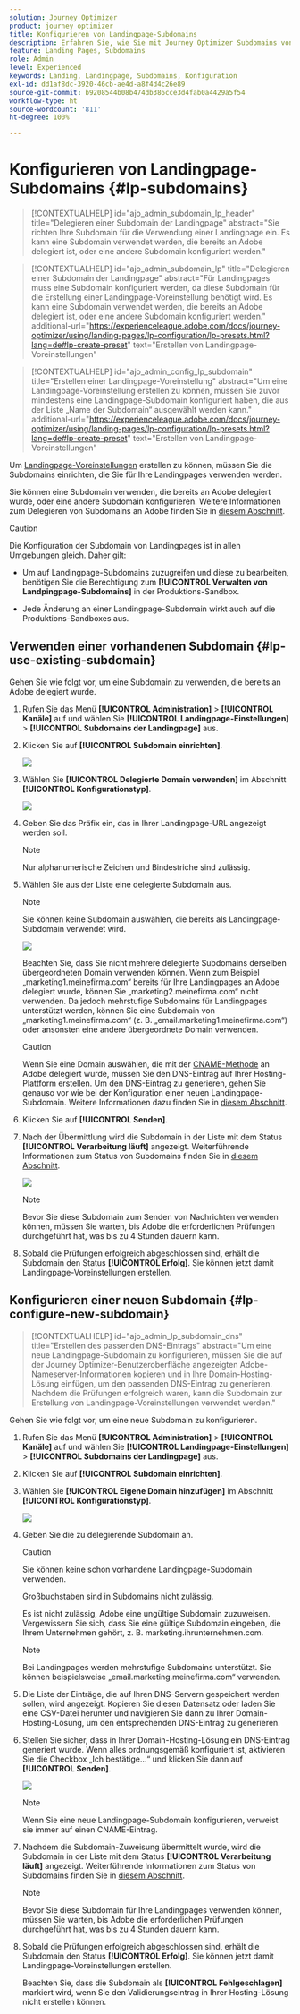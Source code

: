 ```yaml
---
solution: Journey Optimizer
product: journey optimizer
title: Konfigurieren von Landingpage-Subdomains
description: Erfahren Sie, wie Sie mit Journey Optimizer Subdomains von Landingpages konfigurieren
feature: Landing Pages, Subdomains
role: Admin
level: Experienced
keywords: Landing, Landingpage, Subdomains, Konfiguration
exl-id: dd1af8dc-3920-46cb-ae4d-a8f4d4c26e89
source-git-commit: b9208544b08b474db386cce3d4fab0a4429a5f54
workflow-type: ht
source-wordcount: '811'
ht-degree: 100%

---
```


# Konfigurieren von Landingpage-Subdomains {#lp-subdomains}

>[!CONTEXTUALHELP]
>id="ajo_admin_subdomain_lp_header"
>title="Delegieren einer Subdomain der Landingpage"
>abstract="Sie richten Ihre Subdomain für die Verwendung einer Landingpage ein. Es kann eine Subdomain verwendet werden, die bereits an Adobe delegiert ist, oder eine andere Subdomain konfiguriert werden."

>[!CONTEXTUALHELP]
>id="ajo_admin_subdomain_lp"
>title="Delegieren einer Subdomain der Landingpage"
>abstract="Für Landingpages muss eine Subdomain konfiguriert werden, da diese Subdomain für die Erstellung einer Landingpage-Voreinstellung benötigt wird. Es kann eine Subdomain verwendet werden, die bereits an Adobe delegiert ist, oder eine andere Subdomain konfiguriert werden."
>additional-url="https://experienceleague.adobe.com/docs/journey-optimizer/using/landing-pages/lp-configuration/lp-presets.html?lang=de#lp-create-preset" text="Erstellen von Landingpage-Voreinstellungen"

>[!CONTEXTUALHELP]
>id="ajo_admin_config_lp_subdomain"
>title="Erstellen einer Landingpage-Voreinstellung"
>abstract="Um eine Landingpage-Voreinstellung erstellen zu können, müssen Sie zuvor mindestens eine Landingpage-Subdomain konfiguriert haben, die aus der Liste „Name der Subdomain“ ausgewählt werden kann."
>additional-url="https://experienceleague.adobe.com/docs/journey-optimizer/using/landing-pages/lp-configuration/lp-presets.html?lang=de#lp-create-preset" text="Erstellen von Landingpage-Voreinstellungen"

Um [Landingpage-Voreinstellungen](lp-presets.md) erstellen zu können, müssen Sie die Subdomains einrichten, die Sie für Ihre Landingpages verwenden werden.

Sie können eine Subdomain verwenden, die bereits an Adobe delegiert wurde, oder eine andere Subdomain konfigurieren. Weitere Informationen zum Delegieren von Subdomains an Adobe finden Sie in [diesem Abschnitt](../configuration/delegate-subdomain.md).

>[!CAUTION]
>
>Die Konfiguration der Subdomain von Landingpages ist in allen Umgebungen gleich. Daher gilt:
>
>* Um auf Landingpage-Subdomains zuzugreifen und diese zu bearbeiten, benötigen Sie die Berechtigung zum **[!UICONTROL Verwalten von Landpingpage-Subdomains]** in der Produktions-Sandbox.
>
> * Jede Änderung an einer Landingpage-Subdomain wirkt auch auf die Produktions-Sandboxes aus.

## Verwenden einer vorhandenen Subdomain {#lp-use-existing-subdomain}

Gehen Sie wie folgt vor, um eine Subdomain zu verwenden, die bereits an Adobe delegiert wurde.

1. Rufen Sie das Menü **[!UICONTROL Administration]** > **[!UICONTROL Kanäle]** auf und wählen Sie **[!UICONTROL Landingpage-Einstellungen]** > **[!UICONTROL Subdomains der Landingpage]** aus.

1. Klicken Sie auf **[!UICONTROL Subdomain einrichten]**.

   ![](assets/lp_set-up-subdomain.png)

1. Wählen Sie **[!UICONTROL Delegierte Domain verwenden]** im Abschnitt **[!UICONTROL Konfigurationstyp]**.

   ![](assets/lp_use-delegated-subdomain.png)

1. Geben Sie das Präfix ein, das in Ihrer Landingpage-URL angezeigt werden soll.

   >[!NOTE]
   >
   >Nur alphanumerische Zeichen und Bindestriche sind zulässig.

1. Wählen Sie aus der Liste eine delegierte Subdomain aus.

   >[!NOTE]
   >
   >Sie können keine Subdomain auswählen, die bereits als Landingpage-Subdomain verwendet wird.

   <!--Capital letters are not allowed in subdomains. TBC by PM-->

   ![](assets/lp_prefix-and-subdomain.png)

   Beachten Sie, dass Sie nicht mehrere delegierte Subdomains derselben übergeordneten Domain verwenden können. Wenn zum Beispiel „marketing1.meinefirma.com“ bereits für Ihre Landingpages an Adobe delegiert wurde, können Sie „marketing2.meinefirma.com“ nicht verwenden. Da jedoch mehrstufige Subdomains für Landingpages unterstützt werden, können Sie eine Subdomain von „marketing1.meinefirma.com“ (z. B. „email.marketing1.meinefirma.com“) oder ansonsten eine andere übergeordnete Domain verwenden.

   >[!CAUTION]
   >
   >Wenn Sie eine Domain auswählen, die mit der [CNAME-Methode](../configuration/delegate-subdomain.md#cname-subdomain-delegation) an Adobe delegiert wurde, müssen Sie den DNS-Eintrag auf Ihrer Hosting-Plattform erstellen. Um den DNS-Eintrag zu generieren, gehen Sie genauso vor wie bei der Konfiguration einer neuen Landingpage-Subdomain. Weitere Informationen dazu finden Sie in [diesem Abschnitt](#lp-configure-new-subdomain).

1. Klicken Sie auf **[!UICONTROL Senden]**.

1. Nach der Übermittlung wird die Subdomain in der Liste mit dem Status **[!UICONTROL Verarbeitung läuft]** angezeigt. Weiterführende Informationen zum Status von Subdomains finden Sie in [diesem Abschnitt](../configuration/about-subdomain-delegation.md#access-delegated-subdomains).<!--Same statuses?-->

   ![](assets/lp_subdomain-processing.png)

   >[!NOTE]
   >
   >Bevor Sie diese Subdomain zum Senden von Nachrichten verwenden können, müssen Sie warten, bis Adobe die erforderlichen Prüfungen durchgeführt hat, was bis zu 4 Stunden dauern kann.<!--Learn more in [this section](delegate-subdomain.md#subdomain-validation).-->

1. Sobald die Prüfungen erfolgreich abgeschlossen sind, erhält die Subdomain den Status **[!UICONTROL Erfolg]**. Sie können jetzt damit Landingpage-Voreinstellungen erstellen.

## Konfigurieren einer neuen Subdomain {#lp-configure-new-subdomain}

>[!CONTEXTUALHELP]
>id="ajo_admin_lp_subdomain_dns"
>title="Erstellen des passenden DNS-Eintrags"
>abstract="Um eine neue Landingpage-Subdomain zu konfigurieren, müssen Sie die auf der Journey Optimizer-Benutzeroberfläche angezeigten Adobe-Nameserver-Informationen kopieren und in Ihre Domain-Hosting-Lösung einfügen, um den passenden DNS-Eintrag zu generieren. Nachdem die Prüfungen erfolgreich waren, kann die Subdomain zur Erstellung von Landingpage-Voreinstellungen verwendet werden."

Gehen Sie wie folgt vor, um eine neue Subdomain zu konfigurieren.

1. Rufen Sie das Menü **[!UICONTROL Administration]** > **[!UICONTROL Kanäle]** auf und wählen Sie **[!UICONTROL Landingpage-Einstellungen]** > **[!UICONTROL Subdomains der Landingpage]** aus.

1. Klicken Sie auf **[!UICONTROL Subdomain einrichten]**.

1. Wählen Sie **[!UICONTROL Eigene Domain hinzufügen]** im Abschnitt **[!UICONTROL Konfigurationstyp]**.

   ![](assets/lp_add-your-own-subdomain.png)

1. Geben Sie die zu delegierende Subdomain an.

   >[!CAUTION]
   >
   >Sie können keine schon vorhandene Landingpage-Subdomain verwenden.
   >
   >Großbuchstaben sind in Subdomains nicht zulässig.

   Es ist nicht zulässig, Adobe eine ungültige Subdomain zuzuweisen. Vergewissern Sie sich, dass Sie eine gültige Subdomain eingeben, die Ihrem Unternehmen gehört, z. B. marketing.ihrunternehmen.com.

   >[!NOTE]
   >
   >Bei Landingpages werden mehrstufige Subdomains unterstützt. Sie können beispielsweise „email.marketing.meinefirma.com“ verwenden.

1. Die Liste der Einträge, die auf Ihren DNS-Servern gespeichert werden sollen, wird angezeigt. Kopieren Sie diesen Datensatz oder laden Sie eine CSV-Datei herunter und navigieren Sie dann zu Ihrer Domain-Hosting-Lösung, um den entsprechenden DNS-Eintrag zu generieren.

1. Stellen Sie sicher, dass in Ihrer Domain-Hosting-Lösung ein DNS-Eintrag generiert wurde. Wenn alles ordnungsgemäß konfiguriert ist, aktivieren Sie die Checkbox „Ich bestätige...“ und klicken Sie dann auf **[!UICONTROL Senden]**.

   ![](assets/lp_add-your-own-subdomain-confirm.png)

   >[!NOTE]
   >
   >Wenn Sie eine neue Landingpage-Subdomain konfigurieren, verweist sie immer auf einen CNAME-Eintrag.

1. Nachdem die Subdomain-Zuweisung übermittelt wurde, wird die Subdomain in der Liste mit dem Status **[!UICONTROL Verarbeitung läuft]** angezeigt. Weiterführende Informationen zum Status von Subdomains finden Sie in [diesem Abschnitt](../configuration/about-subdomain-delegation.md#access-delegated-subdomains).<!--Same statuses?-->

   >[!NOTE]
   >
   >Bevor Sie diese Subdomain für Ihre Landingpages verwenden können, müssen Sie warten, bis Adobe die erforderlichen Prüfungen durchgeführt hat, was bis zu 4 Stunden dauern kann.<!--Learn more in [this section](#subdomain-validation).-->

1. Sobald die Prüfungen erfolgreich abgeschlossen sind, erhält die Subdomain den Status **[!UICONTROL Erfolg]**. Sie können jetzt damit Landingpage-Voreinstellungen erstellen.

   Beachten Sie, dass die Subdomain als **[!UICONTROL Fehlgeschlagen]** markiert wird, wenn Sie den Validierungseintrag in Ihrer Hosting-Lösung nicht erstellen können.
